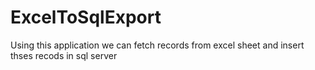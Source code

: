 # ExcelToSqlExport
Using this application we can fetch records from excel sheet and insert thses recods in sql server
